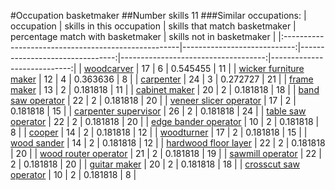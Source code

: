 #Occupation basketmaker
##Number skills 11
###Similar occupations:
| occupation                                          |   skills in this occupation |   skills that match basketmaker |   percentage match with basketmaker |   skills not in basketmaker |
|:----------------------------------------------------|----------------------------:|--------------------------------:|------------------------------------:|----------------------------:|
| [woodcarver](woodcarver.md)                         |                          17 |                               6 |                            0.545455 |                          11 |
| [wicker furniture maker](wicker_furniture_maker.md) |                          12 |                               4 |                            0.363636 |                           8 |
| [carpenter](carpenter.md)                           |                          24 |                               3 |                            0.272727 |                          21 |
| [frame maker](frame_maker.md)                       |                          13 |                               2 |                            0.181818 |                          11 |
| [cabinet maker](cabinet_maker.md)                   |                          20 |                               2 |                            0.181818 |                          18 |
| [band saw operator](band_saw_operator.md)           |                          22 |                               2 |                            0.181818 |                          20 |
| [veneer slicer operator](veneer_slicer_operator.md) |                          17 |                               2 |                            0.181818 |                          15 |
| [carpenter supervisor](carpenter_supervisor.md)     |                          26 |                               2 |                            0.181818 |                          24 |
| [table saw operator](table_saw_operator.md)         |                          22 |                               2 |                            0.181818 |                          20 |
| [edge bander operator](edge_bander_operator.md)     |                          10 |                               2 |                            0.181818 |                           8 |
| [cooper](cooper.md)                                 |                          14 |                               2 |                            0.181818 |                          12 |
| [woodturner](woodturner.md)                         |                          17 |                               2 |                            0.181818 |                          15 |
| [wood sander](wood_sander.md)                       |                          14 |                               2 |                            0.181818 |                          12 |
| [hardwood floor layer](hardwood_floor_layer.md)     |                          22 |                               2 |                            0.181818 |                          20 |
| [wood router operator](wood_router_operator.md)     |                          21 |                               2 |                            0.181818 |                          19 |
| [sawmill operator](sawmill_operator.md)             |                          22 |                               2 |                            0.181818 |                          20 |
| [guitar maker](guitar_maker.md)                     |                          20 |                               2 |                            0.181818 |                          18 |
| [crosscut saw operator](crosscut_saw_operator.md)   |                          10 |                               2 |                            0.181818 |                           8 |
